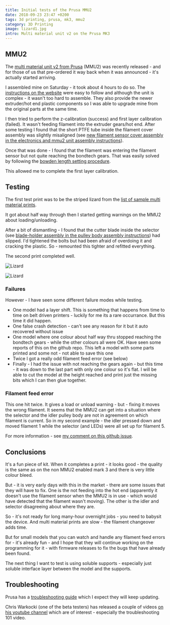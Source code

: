 ```yaml
---
title: Initial tests of the Prusa MMU2
date: 2018-09-23 23:47 +0200
tags: 3d printing, prusa, mk3, mmu2
category: 3D Printing
image: lizard1.jpg
intro: Multi material unit v2 on the Prusa MK3
---
```


## MMU2

The [multi material unit v2 from Prusa](https://www.prusaprinters.org/multi-material-upgrade-2-0-is-here/) (MMU2) was recently released - and for those of us that pre-ordered it way back when it was announced - it's actually started arriving.

I assembled mine on Saturday - it took about 4 hours to do so. The [instructions on the website](https://manual.prusa3d.com/c/Original_Prusa_i3_MK3_to_Multi_Material_2_upgrade) were easy to follow and although the unit is complex - it wasn't too hard to assemble. They also provide the newer extruder/hot end plastic components so I was able to upgrade mine from the original parts at the same time.

I then tried to perform the z-calibration (success) and first layer calibration (failed). It wasn't feeding filament into the extruder gears/hot end. After some testing I found that the short PTFE tube inside the filament cover assembly was slightly misaligned (see [new filament sensor cover assembly in the electronics and mmu2 unit assembly instructions](https://manual.prusa3d.com/Guide/3.+Electronics+and+MMU2+unit+assembly/757?lang=en#s12492)).

Once that was done - I found that the filament was entering the filament sensor but not quite reaching the bondtech gears. That was easily solved by following the [bowden length setting procedure](https://manual.prusa3d.com/Guide/Service+menu+-+bowden+length/821?lang=en).

This allowed me to complete the first layer calibration.

## Testing

The first test print was to be the striped lizard from the [list of sample multi material prints](https://www.prusa3d.com/printable-3d-models/).

It got about half way through then I started getting warnings on the MMU2 about loading/unloading.

After a bit of dismantling - I found that the cutter blade inside the selector (see [blade-holder assembly in the pulley body assembly instructions](https://manual.prusa3d.com/Guide/2.+Pulley+body+assembly/755?lang=en#s12414)) had slipped. I'd tightened the bolts but had been afraid of overdoing it and cracking the plastic. So - remounted this tighter and refitted everything.

The second print completed well.


![Lizard](/images/posts/2018/09/lizard1.jpg)

![Lizard](/images/posts/2018/09/lizard2.jpg)

### Failures

However - I have seen some different failure modes while testing.

* One model had a layer shift. This is something that happens from time to time on belt driven printers - luckily for me its a rare occurrance. But this time it did happen.
* One false crash detection - can't see any reason for it but it auto recovered without issue
* One model where one colour about half way thru stopped reaching the bondtech gears - while the other colours all were OK. Have seen some reports of this on the github repo. This left a model with some parts printed and some not - not able to save this one
* Twice I got a really odd filament feed error (see below)
* Finally - I had the issue with not reaching the gears again - but this time - it was down to the last part with only one colour so it's flat. I will be able to cut the model at the height reached and print just the missing bits which I can then glue together.

### Filament feed error

This one hit twice. It gives a load or unload warning - but - fixing it moves the wrong filament. It seems that the MMU2 can get into a situation where the selector and the idler pulley body are not in agreement on which filament is current. So in my second example - the idler pressed down and moved filament 1 while the selector (and LEDs) were all set up for filament 5.

For more information - see [my comment on this github issue](https://github.com/prusa3d/Prusa-Firmware/issues/1181#issuecomment-423849313).

## Conclusions

It's a fun piece of kit. When it completes a print - it looks good - the quality is the same as on the non MMU2 enabled mark 3 and there is very little colour bleed.

But - it is very early days with this in the market - there are some issues that they will have to fix. One is the not feeding into the hot end (apparently it doesn't use the filament sensor when the MMU2 is in use - which would have detected that the filament wasn't moving). The other is the idler and selector disagreeing about where they are.

So - it's not ready for long many-hour overnight jobs - you need to babysit the device. And multi material prints are slow - the filament changeover adds time.

But for small models that you can watch and handle any filament feed errors for - it's already fun - and I hope that they will continue working on the programming for it - with firmware releases to fix the bugs that have already been found.

The next thing I want to test is using soluble supports - especially just soluble interface layer between the model and the supports.

## Troubleshooting

Prusa has a [troubleshooting guide](https://manual.prusa3d.com/c/MMU2_Troubleshooting) which I expect they will keep updating.

Chris Warkocki (one of the beta testers) has released a couple of videos [on his youtube channel](https://www.youtube.com/channel/UC3PX8aZvkadWgz9yrqONlGQ) which are of interest - especially the troubleshooting 101 video.
